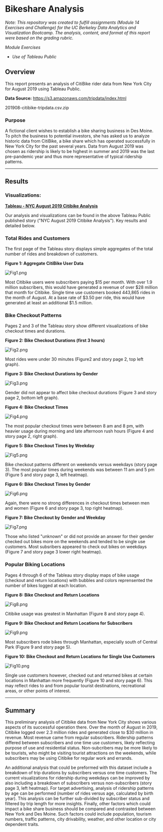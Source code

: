 # Bikeshare Analysis

*Note: This repository was created to fulfill assignments (Module 14 Exercises and Challenge) for the UC Berkeley Data Analytics and Visualization Bootcamp. The analysis, content, and format of this report were based on the grading rubric.*

*Module Exercises*
- *Use of Tableau Public*


## Overview
This report presents an analysis of CitiBike rider data from New York City for August 2019 using Tableau Public. 

**Data Source:**
https://s3.amazonaws.com/tripdata/index.html

201908-citibike-tripdata.csv.zip


### Purpose
A fictional client wishes to establish a bike sharing business in Des Moine. To pitch the business to potential investors, she has asked us to analyze historic data from CitiBike, a bike share which has operated successfully in New York City for the past several years. Data from August 2019 was chosen as ridership is likely to be highest in summer and 2019 was the last pre-pandemic year and thus more representative of typical ridership patterns. 

---
## Results

### Visualizations:
**[Tableau - NYC August 2019 Citibike Analysis](https://public.tableau.com/app/profile/cindy.lai7570/viz/Module14ChallengeUCBDataBootcamp/NYCAugust2019CitibikeAnalysis?publish=yes)**

Our analysis and visualizations can be found in the above Tableau Public published story ("NYC August 2019 Citibike Analysis"). Key results and detailed below.



### Total Rides and Customers
The first page of the Tableau story displays simple aggregates of the total number of rides and breakdown of customers. 


**Figure 1: Aggregate CitiBike User Data**

![Fig1.png](/Images/Fig1.png)

Most Citibike users were subscribers paying $15 per month. With over 1.9 million subscribers, this would have generated a revenue of over $28 million that month for Citibike. Single time use customers booked 443,865 rides in the month of August. At a base rate of $3.50 per ride, this would have generated at least an additional $1.5 million. 



### Bike Checkout Patterns
Pages 2 and 3 of the Tableau story show different visualizations of bike checkout times and durations. 



**Figure 2: Bike Checkout Durations (first 3 hours)**

![Fig2.png](/Images/Fig2.png)


Most rides were under 30 minutes (Figure2 and story page 2, top left graph). 



**Figure 3: Bike Checkout Durations by Gender**

![Fig3.png](/Images/Fig3.png)

Gender did not appear to affect bike checkout durations (Figure 3 and story page 2, bottom left graph). 



**Figure 4: Bike Checkout Times**

![Fig4.png](/Images/Fig4.png)

The most popular checkout times were between 8 am and 8 pm, with heavier usage during morning and late afternoon rush hours (Figure 4 and story page 2, right graph). 



**Figure 5: Bike Checkout Times by Weekday**

![Fig5.png](/Images/Fig5.png)


Bike checkout patterns different on weekends versus weekdays (story page 3). The most popular times during weekends was between 11 am and 5 pm (Figure 5 and story page 3, left heatmap).



**Figure 6: Bike Checkout Times by Gender**

![Fig6.png](/Images/Fig6.png)

Again, there were no strong differences in checkout times between men and women (Figure 6 and story page 3, top right heatmap). 



**Figure 7: Bike Checkout by Gender and Weekday**

![Fig7.png](/Images/Fig7.png)

Those who listed "unknown" or did not provide an answer for their gender checked out bikes more on the weekends and tended to be single use customers. Most subsribers appeared to check out bikes on weekdays (Figure 7 and story page 3 lower right heatmap). 


### Popular Biking Locations
Pages 4 through 6 of the Tableau story display maps of bike usage (checkout and return locations) with bubbles and colors reprensented the number of bikes logged at each location. 



**Figure 8: Bike Checkout and Return Locations**

![Fig8.png](/Images/Fig8.png)

Citibike usage was greatest in Manhattan (Figure 8 and story page 4). 



**Figure 9: Bike Checkout and Return Locations for Subscribers**

![Fig9.png](/Images/Fig9.png)

Most subscribers rode bikes through Manhattan, especially south of Central Park (Figure 9 and story page 5). 



**Figure 10: Bike Checkout and Return Locations for Single Use Customers**

![Fig10.png](/Images/Fig10.png)

Single use customers however, checked out and returned bikes at certain locations in Manhattan more frequently (Figure 10 and story page 6). This may reflect rides to and from popular tourist destinations, recreational areas, or other points of interest.  


---

## Summary

This preliminary analysis of Citibike data from New York City shows various aspects of its successful operation there. Over the month of August in 2019, Citibike logged over 2.3 million rides and generated close to $30 million in revenue. Most revenue came from regular subscribers. Ridership patterns differed between subscribers and one time use customers, likely reflecting purpose of use and residential status. Non-subcribers may be more likely to be tourists, who might be visiting tourist attractions on the weekends, while subscribers may be using Citibike for regular work and errands. 

An additional analysis that could be preformed with this dataset include a breakdown of trip durations by subscribers versus one time customers. The current visualizations for ridership during weekdays can be improved by also including a breakdown of subscribers versus non-subscribers (story page 3, left heatmap). For target advertising, analysis of ridership patterns by age can be performed (number of rides versus age, calculated by birth year). This analysis can be further sub-divided by subscriber status and filtered by trip length for more insights. Finally, other factors which could impact a bike share business should be compared and contrasted between New York and Des Moine. Such factors could include population, tourism numbers, traffic patterns, city drivability, weather, and other location or city dependent traits.




